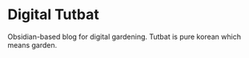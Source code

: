 # Digital Tutbat

Obsidian-based blog for digital gardening.
Tutbat is pure korean which means garden.
